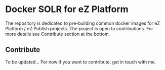 # Docker SOLR for eZ Platform

The repository is dedicated to pre-building common docker images for eZ Platform / eZ Publish projects. The project is open to contributions. For more details see Contribute section at the bottom. 

## Contribute

To be updated... For now if you want to contribute, get in touch with me.

